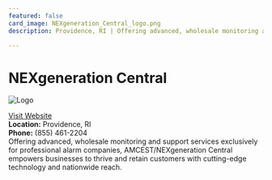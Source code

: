 ```yaml
---
featured: false
card_image: NEXgeneration_Central_logo.png
description: Providence, RI | Offering advanced, wholesale monitoring and support services exclusively for professional alarm companies, AMCEST/NEXgeneration Central empowers businesses to thrive and retain customers with cutting-edge technology and nationwide reach.

---
```


# NEXgeneration Central
<img src="NEXgeneration_Central_logo.png" alt="Logo" style="max-width: 200px; height: auto;">

<a href="https://www.nexgenerationcentral.com">Visit Website</a>  
**Location:** Providence, RI  
**Phone:** (855) 461-2204 <br>
Offering advanced, wholesale monitoring and support services exclusively for professional alarm companies, AMCEST/NEXgeneration Central empowers businesses to thrive and retain customers with cutting-edge technology and nationwide reach.

